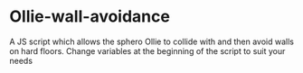 # Ollie-wall-avoidance
A JS script which allows the sphero Ollie to collide with and then avoid walls on hard floors.  Change variables at the beginning of the script to suit your needs
